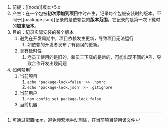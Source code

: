 
1. 前提：[[node]]版本>5.x
2. 产生：在一个包被**初次添加到项目**中时产生，记录每个包被安装时的版本。不同于[[package.json]]记录的是依赖包的**版本范围**，它记录的是第一次下载时的**锁定版本**。
3. 目的：记录实际安装的某个版本
	1. 避免在开发周期中，项目依赖发生更新，导致项目无法运行
		1. 如依赖的开发者发布了有错误的更新。
	2. 具有延时性
		1. 老员工使用的是旧的，新员工下载的是新的，可能出现不同的API，导致合作开发出现问题
4. 如何禁用[^1]
	1. 当前项目
		1. `echo 'package-lock=false' >> .npmrc`
		2. `echo 'package-lock.json' >> .gitignore`
	2. 当前用户
		1. `npm config set package-lock false` 
	3. 当前机器

[^1]: 可通过配置npm，避免频繁地手动删除，在当前项目禁用该文件